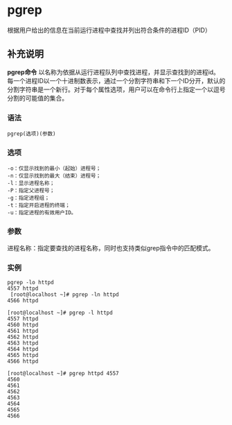 pgrep
===

根据用户给出的信息在当前运行进程中查找并列出符合条件的进程ID（PID）

## 补充说明

**pgrep命令** 以名称为依据从运行进程队列中查找进程，并显示查找到的进程id。每一个进程ID以一个十进制数表示，通过一个分割字符串和下一个ID分开，默认的分割字符串是一个新行。对于每个属性选项，用户可以在命令行上指定一个以逗号分割的可能值的集合。

###  语法

```
pgrep(选项)(参数)
```

###  选项

```
-o：仅显示找到的最小（起始）进程号；
-n：仅显示找到的最大（结束）进程号；
-l：显示进程名称；
-P：指定父进程号；
-g：指定进程组；
-t：指定开启进程的终端；
-u：指定进程的有效用户ID。
```

###  参数

进程名称：指定要查找的进程名称，同时也支持类似grep指令中的匹配模式。

###  实例

```
pgrep -lo httpd
4557 httpd
 [root@localhost ~]# pgrep -ln httpd
4566 httpd

[root@localhost ~]# pgrep -l httpd
4557 httpd
4560 httpd
4561 httpd
4562 httpd
4563 httpd
4564 httpd
4565 httpd
4566 httpd

[root@localhost ~]# pgrep httpd 4557
4560
4561
4562
4563
4564
4565
4566
```


<!-- Linux命令行搜索引擎：https://jaywcjlove.github.io/linux-command/ -->
